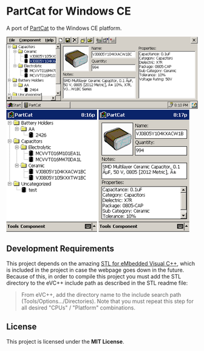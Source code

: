 # PartCat for Windows CE

A port of [PartCat](https://github.com/innoveworkshop/PartCat) to the Windows
CE platform.

![Handheld PC](/Screenshots/HPC-2020-07-09.png) ![Pocket PC Tree View](/Screenshots/PPC-2020-07-09.png)  ![Pocket PC Component View](/Screenshots/PPC-2020-07-09-2.png)


## Development Requirements

This project depends on the amazing [STL for eMbedded Visual C++](http://users.libero.it/g.govi/stlport_ce_en.html),
which is included in the project in case the webpage goes down in the future.
Because of this, in order to compile this project you must add the STL directory
to the eVC++ include path as described in the STL readme file:

> From eVC++, add the directory name to the include search path (Tools/Options.../Directories). Note that you must repeat this step for all desired "CPUs" / "Platform" combinations.


## License

This project is licensed under the **MIT License**.
